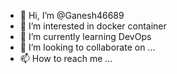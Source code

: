 - 👋 Hi, I’m @Ganesh46689
- 👀 I’m interested in docker container
- 🌱 I’m currently learning DevOps
- 💞️ I’m looking to collaborate on ...
- 📫 How to reach me ...

<!---
Ganesh46689/Ganesh46689 is a ✨ special ✨ repository because its `README.md` (this file) appears on your GitHub profile.
You can click the Preview link to take a look at your changes.
--->
